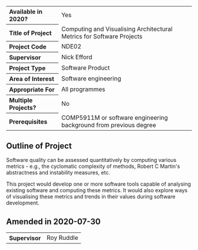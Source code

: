 <table>
<tr>
<th align="left">Available in 2020?</th>
<td>Yes</td>
</tr>
<tr>
<th align="left">Title of Project</th>
<td>Computing and Visualising Architectural Metrics for Software Projects</td>
</tr>
<tr>
<th align="left">Project Code</th>
<td>NDE02</td>
</tr>
<tr>
<th align="left">Supervisor</th>
<td>Nick Efford</td>
</tr>
<tr>
<th align="left">Project Type</th>
<td>Software Product</td>
</tr>
<tr>
<th align="left">Area of Interest</th>
<td>Software engineering</td>
</tr>
<tr>
<th align="left">Appropriate For</th>
<td>All programmes</td>
</tr>
<tr>
<th align="left">Multiple Projects?</th>
<td>No</td>
</tr>
<tr>
<th align="left">Prerequisites</th>
<td>COMP5911M or software engineering background from previous degree</td>
</tr>
</table>

## Outline of Project

Software quality can be assessed quantitatively by computing various
metrics - e.g., the cyclomatic complexity of methods, Robert C Martin's
abstractness and instability measures, etc.

This project would develop one or more software tools capable of analysing
existing software and computing these metrics.  It would also explore
ways of visualising these metrics and trends in their values during software
development.

## Amended in 2020-07-30
<table>
<tr>
<th align="left">Supervisor</th>
<td>Roy Ruddle</td>
</tr>
</table>